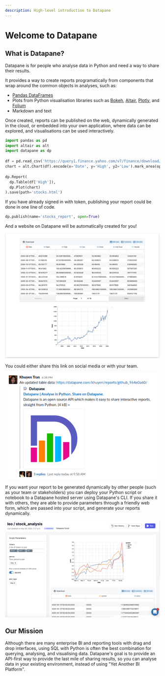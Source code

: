 ```yaml
---
description: High-level introduction to Datapane
---
```


# Welcome to Datapane

## What is Datapane?

Datapane is for people who analyse data in Python and need a way to share their results.

It provides a way to create reports programatically from components that wrap around the common objects in analyses, such as:

* [Pandas DataFrames](https://pandas.pydata.org/)
* Plots from Python visualisation libraries such as [Bokeh](https://bokeh.org/), [Altair](https://altair-viz.github.io/), [Plotly](https://plotly.com/python/), and [Folium](https://python-visualization.github.io/folium/quickstart.html)
* Markdown and text

Once created, reports can be published on the web, dynamically generated in the cloud, or embedded into your own application, where data can be explored, and visualisations can be used interactively.

```python
import pandas as pd
import altair as alt
import datapane as dp

df = pd.read_csv('https://query1.finance.yahoo.com/v7/finance/download/GOOG?period1=1553600505&period2=1585222905&interval=1d&events=history')
chart = alt.Chart(df).encode(x='Date', y='High', y2='Low').mark_area(opacity=0.5).interactive()

dp.Report(
  dp.Table(df['High']), 
  dp.Plot(chart)
).save(path='stocks.html')
```

If you have already signed in with token, publishing your report could be done in one line of code.

```python
dp.publish(name='stocks_report', open=True)
```

And a website on Datapane will be automatically created for you!

![Standalone output report](.gitbook/assets/image%20%2888%29.png)

You could either share this link on social media or with your team.  

![](.gitbook/assets/image%20%2896%29.png)

If you want your report to be generated dynamically by other people \(such as your team or stakeholders\) you can deploy your Python script or notebook to a Datapane hosted server using Datapane's CLI. If you share it with others, they are able to provide parameters through a friendly web form, which are passed into your script, and generate your reports dynamically.

![](.gitbook/assets/image%20%2889%29.png)

## Our Mission

Although there are many enterprise BI and reporting tools with drag and drop interfaces, using SQL with Python is often the best combination for querying, analysing, and visualising data. Datapane's goal is to provide an API-first way to provide the last mile of sharing results, so you can analyse data in your existing environment, instead of using "Yet Another BI Platform".

